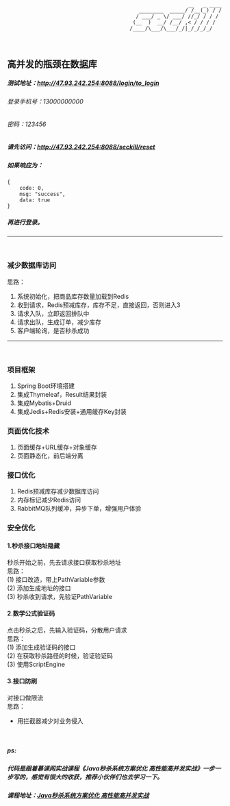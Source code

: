                                                                __   _ ____
                                               ________  _____/ /__(_) / /
                                              / ___/ _ \/ ___/ //_/ / / / 
                                             (__  )  __/ /__/ ,< / / / /  
                                            /____/\___/\___/_/|_/_/_/_/
<br/>

## 高并发的瓶颈在数据库

##### 测试地址：http://47.93.242.254:8088/login/to_login<br>
###### 登录手机号：13000000000<br>
###### 密码：123456

##### 请先访问：http://47.93.242.254:8088/seckill/reset<br>
##### 如果响应为：
```
{
    code: 0,
    msg: "success",
    data: true
}
```
##### 再进行登录。
<hr>
<br>


### 减少数据库访问
思路：<br>
1. 系统初始化，把商品库存数量加载到Redis<br>
2. 收到请求，Redis预减库存，库存不足，直接返回，否则进入3<br>
3. 请求入队，立即返回排队中<br>
4. 请求出队，生成订单，减少库存<br>
5. 客户端轮询，是否秒杀成功
<hr>
<br>



### 项目框架
1. Spring Boot环境搭建<br>
2. 集成Thymeleaf，Result结果封装<br>
3. 集成Mybatis+Druid<br>
4. 集成Jedis+Redis安装+通用缓存Key封装

### 页面优化技术
1. 页面缓存+URL缓存+对象缓存<br>
2. 页面静态化，前后端分离

### 接口优化
1. Redis预减库存减少数据库访问<br>
2. 内存标记减少Redis访问<br>
3. RabbitMQ队列缓冲，异步下单，增强用户体验

### 安全优化
#### 1.秒杀接口地址隐藏
秒杀开始之前，先去请求接口获取秒杀地址<br>
思路：<br>
  (1) 接口改造，带上PathVariable参数<br>
  (2) 添加生成地址的接口<br>
  (3) 秒杀收到请求，先验证PathVariable<br>

#### 2.数学公式验证码
点击秒杀之后，先输入验证码，分散用户请求<br>
思路：<br>
  (1) 添加生成验证码的接口<br>
  (2) 在获取秒杀路径的时候，验证验证码<br>
  (3) 使用ScriptEngine<br>

#### 3.接口防刷
对接口做限流<br>
思路：
* 用拦截器减少对业务侵入

<br>

##### ps:
##### 代码是跟着慕课网实战课程《Java秒杀系统方案优化 高性能高并发实战》一步一步写的，感觉有很大的收获，推荐小伙伴们也去学习一下。
##### 课程地址：[Java秒杀系统方案优化 高性能高并发实战](https://coding.imooc.com/class/168.html)

